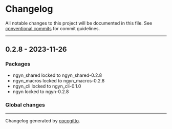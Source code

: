 # Changelog
All notable changes to this project will be documented in this file. See [conventional commits](https://www.conventionalcommits.org/) for commit guidelines.

- - -
## 0.2.8 - 2023-11-26
### Packages
- ngyn_shared locked to ngyn_shared-0.2.8
- ngyn_macros locked to ngyn_macros-0.2.8
- ngyn_cli locked to ngyn_cli-0.1.0
- ngyn locked to ngyn-0.2.8
### Global changes

- - -

Changelog generated by [cocogitto](https://github.com/cocogitto/cocogitto).